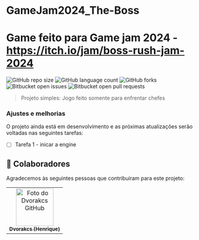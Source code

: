 


# GameJam2024_The-Boss
# Game feito para Game jam 2024 - https://itch.io/jam/boss-rush-jam-2024
![GitHub repo size](https://img.shields.io/github/repo-size/Dvorakcs/GameJam2024_The?style=for-the-badge)
![GitHub language count](https://img.shields.io/github/languages/count/Dvorakcs/GameJam2024_The?style=for-the-badge)
![GitHub forks](https://img.shields.io/github/forks/Dvorakcs/GameJam2024_The?style=for-the-badge)
![Bitbucket open issues](https://img.shields.io/bitbucket/issues/Dvorakcs/GameJam2024_The?style=for-the-badge)
![Bitbucket open pull requests](https://img.shields.io/bitbucket/pr-raw/Dvorakcs/GameJam2024_The?style=for-the-badge)

> Projeto simples: Jogo feito somente para enfrentar chefes

### Ajustes e melhorias

O projeto ainda está em desenvolvimento e as próximas atualizações serão voltadas nas seguintes tarefas:

- [ ] Tarefa 1 - inicar a engine

## 🤝 Colaboradores

Agradecemos às seguintes pessoas que contribuíram para este projeto:

<table>
  <tr>
    <td align="center">
      <a href="#">
        <img src="https://avatars.githubusercontent.com/u/80294621?v=4" width="100px;" alt="Foto do Dvorakcs GitHub"/><br>
        <sub>
          <b>Dvorakcs (Henrique)</b>
        </sub>
      </a>
    </td>
  </tr>
</table>
